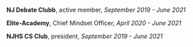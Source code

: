 **NJ Debate Clubb**, active member, *September 2019 - June 2021*

**Elite-Academy**, Chief Mindset Officer, *April 2020 - June 2021*

**NJHS CS Club**, president, *September 2019 - June 2021*
